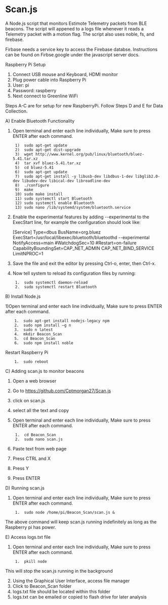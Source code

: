 # Scan.js
A Node.js script that monitors Estimote Telemetry packets from BLE beacons.
The script will appened to a logs file whenever it reads a Telemetry packet with a motion flag.
The script also uses noble, fs, and firebase.

Firbase needs a service key to access the Firebase databse. Instructions can be found on Firbse.google under the javascript server docs.



Raspberry Pi Setup
1. Connect USB mouse and Keyboard, HDMI monitor
2. Plug power cable into Raspberry Pi
3. User: pi
4. Password: raspberry
5. Next connect to Greenline WiFi

Steps A-C are for setup for new RaspberryPi. Follow Steps D and E for Data Collection.

A) Enable Bluetooth Functionality

1) Open terminal and enter each line individually, Make sure to press ENTER after each command.

		1)	sudo apt-get update
		2)	sudo apt-get dist-upgrade
		3)	wget http://www.kernel.org/pub/linux/bluetooth/bluez-5.41.tar.xz
		4)	tar xvf bluez-5.41.tar.xz
		5)	cd bluez-5.41 
		6)	sudo apt-get update
		7)	sudo apt-get install -y libusb-dev libdbus-1-dev libglib2.0-dev libudev-dev libical-dev libreadline-dev
		8)	./configure
		9)	make
		10)	sudo make install
		11)	sudo systemctl start Bluetooth
		12)	sudo systemctl enable Bluetooth
		13)	sudo nano /lib/systemd/system/bluetooth.service
	
2) Enable the experimental features by adding --experimental to the ExecStart line, for example the configuration should look like:
	
	[Service]
	Type=dbus
	BusName=org.bluez
	ExecStart=/usr/local/libexec/bluetooth/bluetoothd --experimental               
	NotifyAccess=main
	#WatchdogSec=10
	#Restart=on-failure
	CapabilityBoundingSet=CAP_NET_ADMIN CAP_NET_BIND_SERVICE
	LimitNPROC=1

3) Save the file and exit the editor by pressing Ctrl-o, enter, then Ctrl-x.

4) Now tell system to reload its configuration files by running:

		1.	sudo systemctl daemon-reload
		2.	sudo systemctl restart Bluetooth

B) Install Node.js

1)Open terminal and enter each line individually, Make sure to press ENTER after each command.

		1.	sudo apt-get install nodejs-legacy npm
		2.	sudo npm install –g n
		3.	sudo n latest
		4.	mkdir Beacon_Scan
		5.	cd Beacon_Scan
		6.	sudo npm install noble

Restart Raspberry Pi

		1.	sudo reboot
C) Adding scan.js to monitor beacons
	
1. Open a web browser
2. Go to https://github.com/Cptmorgan27/Scan.js 
3. click on scan.js 
4. select all the text and copy
5. Open terminal and enter each line individually, Make sure to press ENTER after each command. 
	
		1.	cd Beacon_Scan
		2.	sudo nano scan.js

6. Paste text from web page
7. Press CTRL and X 
8. Press Y
9. Press ENTER

D) Running scan.js

1) Open terminal and enter each line individually, Make sure to press ENTER after each command. 

		1.	sudo node /home/pi/Beacon_Scan/scan.js &

The above command will keep scan.js running indefinitely as long as the Raspberry pi has power.

E) Access logs.txt file

1) Open terminal and enter each line individually, Make sure to press ENTER after each command. 

		1.	pkill node

This will stop the scan.js running in the background

2) Using the Graphical User Interface, access file manager
3) Click to Beacon_Scan folder
4) logs.txt file should be located within this folder
5) logs.txt can be emailed or copied to flash drive for later analysis 
